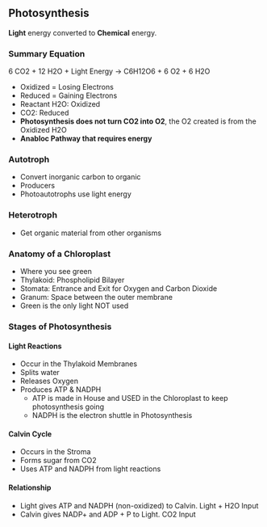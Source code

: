 ## Photosynthesis
**Light** energy converted to **Chemical** energy.
### Summary Equation
6 CO2 + 12 H2O + Light Energy -> C6H12O6 + 6 O2 + 6 H2O
- Oxidized = Losing Electrons
- Reduced = Gaining Electrons
- Reactant H2O: Oxidized
- CO2: Reduced
- **Photosynthesis does not turn CO2 into O2**, the O2 created is from the Oxidized H2O
- **Anabloc Pathway that requires energy**
### Autotroph
- Convert inorganic carbon to organic
- Producers
- Photoautotrophs use light energy
### Heterotroph
- Get organic material from other organisms
### Anatomy of  a Chloroplast
- Where you see green
- Thylakoid: Phospholipid Bilayer
- Stomata: Entrance and Exit for Oxygen and Carbon Dioxide 
- Granum: Space between the outer membrane
- Green is the only light NOT used
### Stages of Photosynthesis
#### Light Reactions
- Occur in the Thylakoid Membranes
- Splits water
- Releases Oxygen
- Produces ATP & NADPH
	- ATP is made in House and USED in the Chloroplast to keep photosynthesis going
	- NADPH is the electron shuttle in Photosynthesis
#### Calvin Cycle
- Occurs in the Stroma
- Forms sugar from CO2
- Uses ATP and NADPH from light reactions
#### Relationship
- Light gives ATP and NADPH (non-oxidized) to Calvin. Light + H2O Input
- Calvin gives NADP+ and ADP + P to Light. CO2 Input